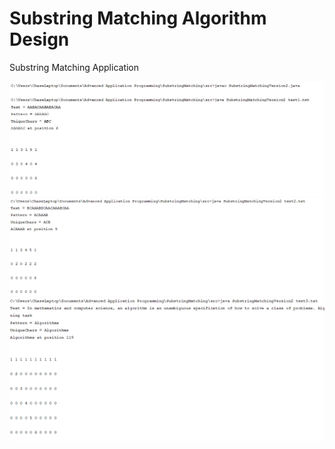 # Substring Matching Algorithm Design
Substring Matching Application


<img src="/Images/version2_1.PNG"></img>
<img src="/Images/version2_2.PNG"></img>
<img src="/Images/version2_3.PNG"></img>
